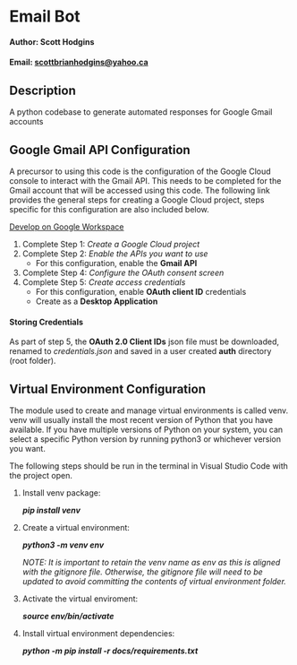 <h1>Email Bot</h1>

#### Author:    Scott Hodgins
#### Email:     scottbrianhodgins@yahoo.ca

<h2>Description</h2>

A python codebase to generate automated responses for Google Gmail accounts

<h2>Google Gmail API Configuration</h2>

A precursor to using this code is the configuration of the Google Cloud console to interact with the Gmail API.  This needs to be completed for the Gmail account that will be accessed using this code.  The following link provides the general steps for creating a Google Cloud project, steps specific for this configuration are also included below.

[Develop on Google Workspace](https://developers.google.com/workspace/guides/get-started)

1. Complete Step 1: *Create a Google Cloud project*
2. Complete Step 2: *Enable the APIs you want to use*
    - For this configuration, enable the **Gmail API**
3. Complete Step 4: *Configure the OAuth consent screen*
4. Complete Step 5: *Create access credentials*
    - For this configuration, enable **OAuth client ID** credentials
    - Create as a **Desktop Application**

#### **Storing Credentials**

As part of step 5, the **OAuth 2.0 Client IDs** json file must be downloaded, renamed to *credentials.json* and saved in a user created **auth** directory (root folder).

<h2>Virtual Environment Configuration</h2>

The module used to create and manage virtual environments is called venv. venv will usually install the most recent version of Python that you have available. If you have multiple versions of Python on your system, you can select a specific Python version by running python3 or whichever version you want.

The following steps should be run in the terminal in Visual Studio Code with the project open.

1. Install venv package:

    ***pip install venv***

2. Create a virtual environment:  

    ***python3 -m venv env***

    *NOTE: It is important to retain the venv name as env as this is aligned with the gitignore file.  Otherwise, the gitignore file will need to be updated to avoid committing the contents of virtual environment folder.*

3. Activate the virtual enviroment:

    ***source env/bin/activate***

4. Install virtual environment dependencies:

    ***python -m pip install -r docs/requirements.txt***

